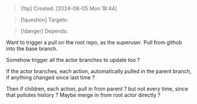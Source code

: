 
>[!tip] Created: [2024-08-05 Mon 18:44]

>[!question] Targets: 

>[!danger] Depends: 

Want to trigger a pull on the root repo, as the superuser.
Pull from github into the base branch.

Somehow trigger all the actor branches to update too ?

If the actor branches, each action, automatically pulled in the parent branch, if anything changed since last time ?

Then if children, each action, pull in from parent ?
but not every time, since that pollutes history ?
Maybe merge in from root actor directly ?